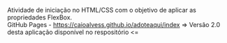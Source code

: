 Atividade de iniciação no HTML/CSS com o objetivo de aplicar as propriedades FlexBox.  
GitHub Pages - https://caioalvess.github.io/adoteaqui/index
=> Versão 2.0 desta aplicação disponível no respositório <=

